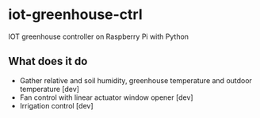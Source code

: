 # iot-greenhouse-ctrl
IOT greenhouse controller on Raspberry Pi with Python

## What does it do

* Gather relative and soil humidity, greenhouse temperature and outdoor temperature [dev]
* Fan control with linear actuator window opener [dev]
* Irrigation control [dev]
